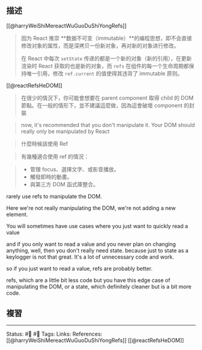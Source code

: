## 描述
[[@harryWeiShiMereactWuGuoDuShiYongRefs]]
> 因为 React 推崇 **数据不可变（immutable）**的编程思想，即不会直接修改对象的属性，而是深拷贝一份新对象，再对新的对象进行修改。  
> 
> 在 React 中每次 `setState` 传递的都是一个新的对象（新的引用），在更新渲染时 React 获取的也是新的对象，而 `refs` 在组件的每一个生命周期都保持唯一引用，修改 `ref.current` 的值使得其违背了 immutable 原则。

[[@reactRefsHeDOM]]
> 在很少的情況下，你可能會想要在 parent component 取得 child 的 DOM 節點。在一般的情形下，並不建議這麼做，因為這會破壞 component 的封裝




> now, it's recommended that you don't manipulate it.
> Your DOM should really only be manipulated by React



> 什麼時候該使用 Ref

> 有幾種適合使用 ref 的情況：

> - 管理 focus、選擇文字、或影音播放。
> - 觸發即時的動畫。
> - 與第三方 DOM 函式庫整合。


rarely use refs to manipulate the DOM.

Here we're not really manipulating the DOM, we're not adding a new element.




You will sometimes have use cases where you just want to quickly read a value

and if you only want to read a value and you never plan on changing anything, well, then you don't really need state. because just to state as a keylogger is not that great. It's a lot of unnecessary code and work. 

so if you just want to read a value, refs are probably better.

refs, which are a little bit less code but you have this edge case of manipulating the DOM, or a state, which definitely cleaner but is a bit more code.


## 複習
---
Status: #🌱 #📓 
Tags:
Links:
References:
[[@harryWeiShiMereactWuGuoDuShiYongRefs]]
[[@reactRefsHeDOM]]
